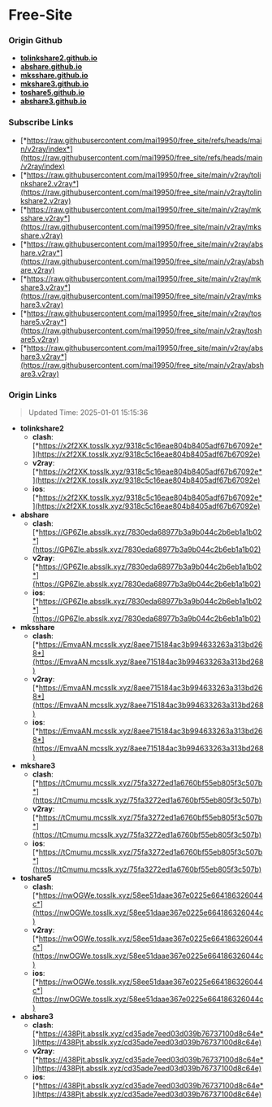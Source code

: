 # Free-Site

### Origin Github

- [**tolinkshare2.github.io**](https://github.com/tolinkshare2/tolinkshare2.github.io)
- [**abshare.github.io**](https://github.com/abshare/abshare.github.io)
- [**mksshare.github.io**](https://github.com/mksshare/mksshare.github.io)
- [**mkshare3.github.io**](https://github.com/mkshare3/mkshare3.github.io)
- [**toshare5.github.io**](https://github.com/toshare5/toshare5.github.io)
- [**abshare3.github.io**](https://github.com/abshare3/abshare3.github.io)

### Subscribe Links

- [*https://raw.githubusercontent.com/mai19950/free_site/refs/heads/main/v2ray/index*](https://raw.githubusercontent.com/mai19950/free_site/refs/heads/main/v2ray/index)
- [*https://raw.githubusercontent.com/mai19950/free_site/main/v2ray/tolinkshare2.v2ray*](https://raw.githubusercontent.com/mai19950/free_site/main/v2ray/tolinkshare2.v2ray)
- [*https://raw.githubusercontent.com/mai19950/free_site/main/v2ray/mksshare.v2ray*](https://raw.githubusercontent.com/mai19950/free_site/main/v2ray/mksshare.v2ray)
- [*https://raw.githubusercontent.com/mai19950/free_site/main/v2ray/abshare.v2ray*](https://raw.githubusercontent.com/mai19950/free_site/main/v2ray/abshare.v2ray)
- [*https://raw.githubusercontent.com/mai19950/free_site/main/v2ray/mkshare3.v2ray*](https://raw.githubusercontent.com/mai19950/free_site/main/v2ray/mkshare3.v2ray)
- [*https://raw.githubusercontent.com/mai19950/free_site/main/v2ray/toshare5.v2ray*](https://raw.githubusercontent.com/mai19950/free_site/main/v2ray/toshare5.v2ray)
- [*https://raw.githubusercontent.com/mai19950/free_site/main/v2ray/abshare3.v2ray*](https://raw.githubusercontent.com/mai19950/free_site/main/v2ray/abshare3.v2ray)

### Origin Links

> Updated Time: 2025-01-01 15:15:36

- **tolinkshare2**
  - **clash**: [*https://x2f2XK.tosslk.xyz/9318c5c16eae804b8405adf67b67092e*](https://x2f2XK.tosslk.xyz/9318c5c16eae804b8405adf67b67092e)
  - **v2ray**: [*https://x2f2XK.tosslk.xyz/9318c5c16eae804b8405adf67b67092e*](https://x2f2XK.tosslk.xyz/9318c5c16eae804b8405adf67b67092e)
  - **ios**: [*https://x2f2XK.tosslk.xyz/9318c5c16eae804b8405adf67b67092e*](https://x2f2XK.tosslk.xyz/9318c5c16eae804b8405adf67b67092e)
- **abshare**
  - **clash**: [*https://GP6ZIe.absslk.xyz/7830eda68977b3a9b044c2b6eb1a1b02*](https://GP6ZIe.absslk.xyz/7830eda68977b3a9b044c2b6eb1a1b02)
  - **v2ray**: [*https://GP6ZIe.absslk.xyz/7830eda68977b3a9b044c2b6eb1a1b02*](https://GP6ZIe.absslk.xyz/7830eda68977b3a9b044c2b6eb1a1b02)
  - **ios**: [*https://GP6ZIe.absslk.xyz/7830eda68977b3a9b044c2b6eb1a1b02*](https://GP6ZIe.absslk.xyz/7830eda68977b3a9b044c2b6eb1a1b02)
- **mksshare**
  - **clash**: [*https://EmvaAN.mcsslk.xyz/8aee715184ac3b994633263a313bd268*](https://EmvaAN.mcsslk.xyz/8aee715184ac3b994633263a313bd268)
  - **v2ray**: [*https://EmvaAN.mcsslk.xyz/8aee715184ac3b994633263a313bd268*](https://EmvaAN.mcsslk.xyz/8aee715184ac3b994633263a313bd268)
  - **ios**: [*https://EmvaAN.mcsslk.xyz/8aee715184ac3b994633263a313bd268*](https://EmvaAN.mcsslk.xyz/8aee715184ac3b994633263a313bd268)
- **mkshare3**
  - **clash**: [*https://tCmumu.mcsslk.xyz/75fa3272ed1a6760bf55eb805f3c507b*](https://tCmumu.mcsslk.xyz/75fa3272ed1a6760bf55eb805f3c507b)
  - **v2ray**: [*https://tCmumu.mcsslk.xyz/75fa3272ed1a6760bf55eb805f3c507b*](https://tCmumu.mcsslk.xyz/75fa3272ed1a6760bf55eb805f3c507b)
  - **ios**: [*https://tCmumu.mcsslk.xyz/75fa3272ed1a6760bf55eb805f3c507b*](https://tCmumu.mcsslk.xyz/75fa3272ed1a6760bf55eb805f3c507b)
- **toshare5**
  - **clash**: [*https://nwOGWe.tosslk.xyz/58ee51daae367e0225e664186326044c*](https://nwOGWe.tosslk.xyz/58ee51daae367e0225e664186326044c)
  - **v2ray**: [*https://nwOGWe.tosslk.xyz/58ee51daae367e0225e664186326044c*](https://nwOGWe.tosslk.xyz/58ee51daae367e0225e664186326044c)
  - **ios**: [*https://nwOGWe.tosslk.xyz/58ee51daae367e0225e664186326044c*](https://nwOGWe.tosslk.xyz/58ee51daae367e0225e664186326044c)
- **abshare3**
  - **clash**: [*https://438Pjt.absslk.xyz/cd35ade7eed03d039b76737100d8c64e*](https://438Pjt.absslk.xyz/cd35ade7eed03d039b76737100d8c64e)
  - **v2ray**: [*https://438Pjt.absslk.xyz/cd35ade7eed03d039b76737100d8c64e*](https://438Pjt.absslk.xyz/cd35ade7eed03d039b76737100d8c64e)
  - **ios**: [*https://438Pjt.absslk.xyz/cd35ade7eed03d039b76737100d8c64e*](https://438Pjt.absslk.xyz/cd35ade7eed03d039b76737100d8c64e)
